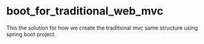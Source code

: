# boot_for_traditional_web_mvc
This the solution for how we create the traditional mvc same structure using spring boot project.
